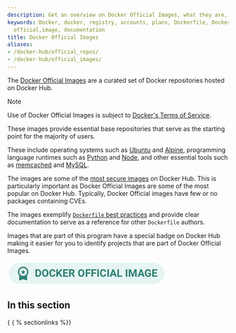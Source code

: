 ```yaml
---
description: Get an overview on Docker Official Images, what they are, and how they differ from other images available on Docker Hub
keywords: Docker, docker, registry, accounts, plans, Dockerfile, Docker Hub, docs,
  official,image, documentation
title: Docker Official Images
aliases:
- /docker-hub/official_repos/
- /docker-hub/official_images/
---
```


The [Docker Official Images](https://hub.docker.com/search?q=&type=image&image_filter=official)
are a curated set of Docker repositories hosted on Docker Hub.

> [!NOTE]
>
> Use of Docker Official Images is subject to [Docker's Terms of Service](https://www.docker.com/legal/docker-terms-service/).

These images provide essential base repositories that serve as the starting
point for the majority of users.

These include operating systems such as
[Ubuntu](https://hub.docker.com/_/ubuntu/) and
[Alpine](https://hub.docker.com/_/alpine/), programming language runtimes such as
[Python](https://hub.docker.com/_/python) and
[Node](https://hub.docker.com/_/node), and other essential tools such as
[memcached](https://hub.docker.com/_/memcached) and
[MySQL](https://hub.docker.com/_/mysql).

The images are some of the [most secure images](https://www.docker.com/blog/enhancing-security-and-transparency-with-docker-official-images/)
on Docker Hub. This is particularly important as Docker Official Images are
some of the most popular on Docker Hub. Typically, Docker Official images have
few or no packages containing CVEs.

The images exemplify [`Dockerfile` best practices](../../build/building/best-practices.md)
and provide clear documentation to serve as a reference for other `Dockerfile` authors.

Images that are part of this program have a special badge on Docker Hub making
it easier for you to identify projects that are part of Docker Official Images.

![Docker official image badge](../images/official-image-badge-iso.png)

## In this section

{ { % sectionlinks \%\}\}
